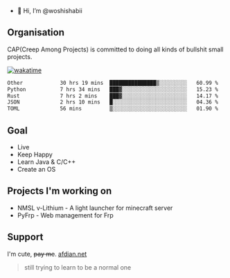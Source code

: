 - 👋 Hi, I’m @woshishabii

## Organisation

CAP(Creep Among Projects) is committed to doing all kinds of bullshit small projects.

[![wakatime](https://wakatime.com/badge/user/34d02784-acc1-4a16-82d7-33fdb53c4ed6.svg)](https://wakatime.com/@34d02784-acc1-4a16-82d7-33fdb53c4ed6)


<!--START_SECTION:waka-->

```txt
Other            30 hrs 19 mins  ███████████████▒░░░░░░░░░   60.99 %
Python           7 hrs 34 mins   ███▓░░░░░░░░░░░░░░░░░░░░░   15.23 %
Rust             7 hrs 2 mins    ███▓░░░░░░░░░░░░░░░░░░░░░   14.17 %
JSON             2 hrs 10 mins   █░░░░░░░░░░░░░░░░░░░░░░░░   04.36 %
TOML             56 mins         ▒░░░░░░░░░░░░░░░░░░░░░░░░   01.90 %
```

<!--END_SECTION:waka-->

## Goal
- Live
- Keep Happy
- Learn Java & C/C++
- Create an OS

## Projects I'm working on

- NMSL v-Lithium - A light launcher for minecraft server
- PyFrp - Web management for Frp


## Support
I'm cute, ~~pay me~~.
[afdian.net](https://afdian.net/a/woshishabi)

> still trying to learn to be a normal one

<!---
woshishabii/woshishabii is a ✨ special ✨ repository because its `README.md` (this file) appears on your GitHub profile.
You can click the Preview link to take a look at your changes.
--->
